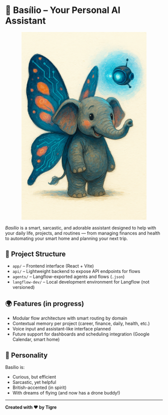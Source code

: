 # 🧠 Basílio – Your Personal AI Assistant

<p align="center">
  <img src="./assets/basilio-drone.png" alt="Basilio" width="400"/>
</p>

_Basílio_ is a smart, sarcastic, and adorable assistant designed to help with your daily life, projects, and routines — from managing finances and health to automating your smart home and planning your next trip.

## 🧩 Project Structure

- `app/` – Frontend interface (React + Vite)
- `api/` – Lightweight backend to expose API endpoints for flows
- `agents/` – Langflow-exported agents and flows (`.json`)
- `langflow-dev/` – Local development environment for Langflow (not versioned)

## 🌍 Features (in progress)

- Modular flow architecture with smart routing by domain
- Contextual memory per project (career, finance, daily, health, etc.)
- Voice input and assistant-like interface planned
- Future support for dashboards and scheduling integration (Google Calendar, smart home)

## 🧠 Personality

Basílio is:
- Curious, but efficient
- Sarcastic, yet helpful
- British-accented (in spirit)
- With dreams of flying (and now has a drone buddy!)

---

**Created with ❤️ by Tigre**
